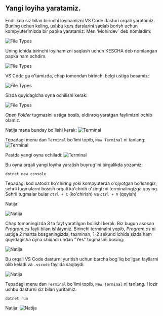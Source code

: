 ## Yangi loyiha yaratamiz.

Endilikda siz bilan birinchi loyihamizni VS Code dasturi orqali yaratamiz. Buning uchun keling, ushbu kurs darslarini saqlab borish uchun kompyuterimizda bir papka yaratamiz. Men 'Mohirdev` deb nomladim:

![File Types](../Images/Diagram34.png "")

Uning ichida birinchi loyihamizni saqlash uchun KESCHA deb nomlangan papka ham ochdim. 

![File Types](../Images/Diagram36.png "")


VS Code ga o'tamizda, chap tomondan birinchi belgi ustiga bosamiz: 

![File Types](../Images/Diagram33.png "")

Sizda quyidagicha oyna ochilishi kerak: 

![File Types](../Images/Diagram35.png "")

_Open Folder_ tugmasini ustiga bosib, oldinroq yaratgan faylimizni ochib olamiz. 

Natija mana bunday bo'lishi kerak: 
![Terminal](../Images/Diagram37.png "")

Tepadagi menu dan `Terminal` bo'limi topib, `New Terminal` ni tanlang: 
![Terminal](../Images/Diagram38.png "")

Pastda yangi oyna ochiladi: 
![Terminal](../Images/Diagram39.png "")

Bu oyna orqali yangi loyiha yaratish buyrug'ini birgalikda yozamiz: 

```terminal
dotnet new console
```

Tepadagi kod xatosiz ko'chiring yoki kompyuterda o'qiyotgan bo'lsangiz, sehrli tugmalarni bosish orqali ko'chirib o'zingizni terminalingizga qoying. Sehrli tugmalar bular `ctrl + C` (ko'chirish) va `ctrl + V` (qoyish)

Natija: 

![Natija](../Images/Diagram40.png "")



Chap tomoningizda 3 ta fayl yaratilgan bo'lishi kerak. Biz bugun asosan _Program.cs_ fayli bilan ishlaymiz. Birinchi terminalni yopib, _Program.cs_ ni ustiga 2 martta bosganingizda, taxminan, 1-2 sekund ichida sizda ham quyidagicha oyna chiqadi undan "Yes" tugmasini bosing: 

![Natija](../Images/Diagram41.png "")

Bu orqali VS Code dasturni yuritish uchun barcha bog'liq bo'lgan fayllarni olib keladi va `.vscode` faylida saqlaydi: 

![Natija](../Images/Diagram42.png "")

Tepadagi menu dan `Terminal` bo'limi topib, `New Terminal` ni tanlang. Hozir ushbu dasturni siz bilan yuritamiz. 

```terminal
dotnet run
```

Natija: 
![Natija](../Images/Diagram43.png "")
